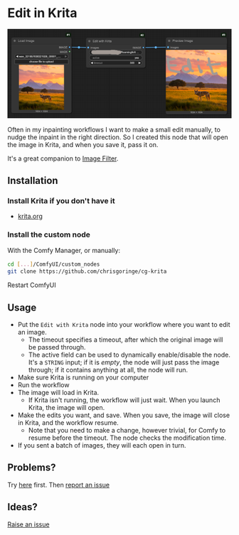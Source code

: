 # Edit in Krita

![comfy](docs/comfy.png)

Often in my inpainting workflows I want to make a small edit manually, to nudge the inpaint in the right direction.
So I created this node that will open the image in Krita, and when you save it, pass it on.

It's a great companion to [Image Filter](https://github.com/chrisgoringe/cg-image-filter).

## Installation

### Install Krita if you don't have it

- [krita.org](https://krita.org/)

### Install the custom node

With the Comfy Manager, or manually:

```bash
cd [...]/ComfyUI/custom_nodes
git clone https://github.com/chrisgoringe/cg-krita
```

Restart ComfyUI

## Usage

- Put the `Edit with Krita` node into your workflow where you want to edit an image.
  - The timeout specifies a timeout, after which the original image will be passed through.
  - The active field can be used to dynamically enable/disable the node. It's a `STRING` input; if it is *empty*, the node
will just pass the image through; if it contains anything at all, the node will run.
- Make sure Krita is running on your computer
- Run the workflow
- The image will load in Krita.
  - If Krita isn't running, the workflow will just wait. When you launch Krita, the image will open.
- Make the edits you want, and save. When you save, the image will close in Krita, and the workflow resume.
  - Note that you need to make a change, however trivial, for Comfy to resume before the timeout. The node checks the modification time.
- If you sent a batch of images, they will each open in turn.

## Problems?

Try [here](docs/trouble.md) first. Then [report an issue](./issues)

## Ideas?

[Raise an issue](./issues)